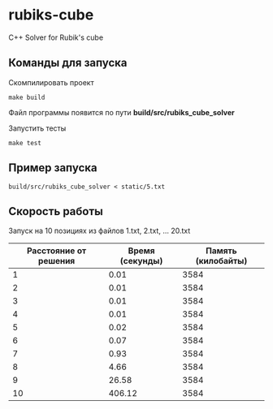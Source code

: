 # rubiks-cube
C++ Solver for Rubik's cube

## Команды для запуска

Скомпилировать проект
```
make build
```
Файл программы появится по пути **build/src/rubiks_cube_solver**

Запустить тесты
```
make test
```

## Пример запуска

```
build/src/rubiks_cube_solver < static/5.txt 
```

## Скорость работы

Запуск на 10 позициях из файлов 1.txt, 2.txt, ... 20.txt

| Расстояние от решения  | Время (секунды)  | Память (килобайты) |
|------------------------|------------------|--------------------|
| 1                      | 0.01             | 3584               |
| 2                      | 0.01             | 3584               |
| 3                      | 0.01             | 3584               |
| 4                      | 0.01             | 3584               |
| 5                      | 0.02             | 3584               |
| 6                      | 0.07             | 3584               |
| 7                      | 0.93             | 3584               |
| 8                      | 4.66             | 3584               |
| 9                      | 26.58            | 3584               |
| 10                     | 406.12           | 3584               |
